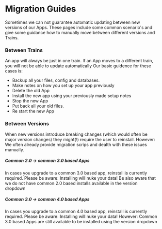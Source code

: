 # Migration Guides

Sometimes we can not guarantee automatic updating between new versions of our Apps.
These pages include some common scenario's and give some guidance how to manually move between different versions and Trains.

### Between Trains

An app will always be just in one train. If an App moves to a different train, you will not be able to update automatically
Our basic guidence for these cases is:


- Backup all your files, config and databases.
- Make notes on how you set up your app previously
- Delete the old App
- Install the new app using your previously made setup notes
- Stop the new App
- Put back all your old files.
- Re start the new App

### Between Versions

When new versions introduce breaking changes (which would often be major version changes) they might(!) require the user to reinstall.
However: We often already provide migration scrips and dealth with these issues manually.

##### Common 2.0 -> common 3.0 based Apps

In cases you upgrade to a common 3.0 based app, reinstall is currently required. Please be aware: Installing will nuke your data!
Be also aware that we do not have common 2.0 based installs available in the version dropdown

##### Common 3.0 -> common 4.0 based Apps

In cases you upgrade to a common 4.0 based app, reinstall is currently required. Please be aware: Installing will nuke your data!
However: Common 3.0 based Apps are still available to be installed using the version dropdown
